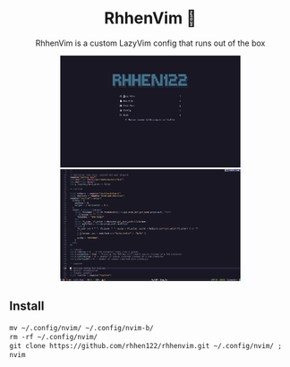 <div align="center">

# RhhenVim 🐍

RhhenVim is a custom LazyVim config that runs out of the box

<img src="demo.png" height="200">
<img src="demo1.png" height="200">

</div>

## Install

```
mv ~/.config/nvim/ ~/.config/nvim-b/
rm -rf ~/.config/nvim/
git clone https://github.com/rhhen122/rhhenvim.git ~/.config/nvim/ ; nvim
```
